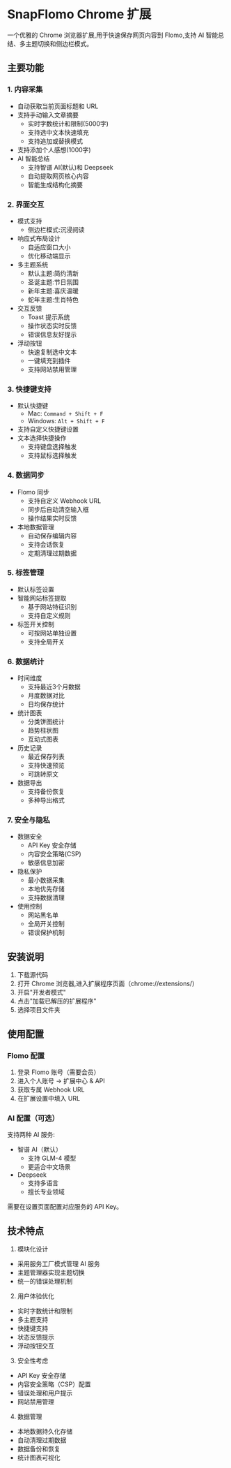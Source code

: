 # SnapFlomo Chrome 扩展

一个优雅的 Chrome 浏览器扩展,用于快速保存网页内容到 Flomo,支持 AI 智能总结、多主题切换和侧边栏模式。

## 主要功能

### 1. 内容采集
- 自动获取当前页面标题和 URL
- 支持手动输入文章摘要
  - 实时字数统计和限制(5000字)
  - 支持选中文本快速填充
  - 支持追加或替换模式
- 支持添加个人感想(1000字)
- AI 智能总结
  - 支持智谱 AI(默认)和 Deepseek
  - 自动提取网页核心内容
  - 智能生成结构化摘要

### 2. 界面交互
- 模式支持
  - 侧边栏模式:沉浸阅读
- 响应式布局设计
  - 自适应窗口大小
  - 优化移动端显示
- 多主题系统
  - 默认主题:简约清新
  - 圣诞主题:节日氛围
  - 新年主题:喜庆温暖
  - 蛇年主题:生肖特色
- 交互反馈
  - Toast 提示系统
  - 操作状态实时反馈
  - 错误信息友好提示
- 浮动按钮
  - 快速复制选中文本
  - 一键填充到插件
  - 支持网站禁用管理

### 3. 快捷键支持
- 默认快捷键
  - Mac: `Command + Shift + F`
  - Windows: `Alt + Shift + F`
- 支持自定义快捷键设置
- 文本选择快捷操作
  - 支持键盘选择触发
  - 支持鼠标选择触发

### 4. 数据同步
- Flomo 同步
  - 支持自定义 Webhook URL
  - 同步后自动清空输入框
  - 操作结果实时反馈
- 本地数据管理
  - 自动保存编辑内容
  - 支持会话恢复
  - 定期清理过期数据

### 5. 标签管理
- 默认标签设置
- 智能网站标签提取
  - 基于网站特征识别
  - 支持自定义规则
- 标签开关控制
  - 可按网站单独设置
  - 支持全局开关

### 6. 数据统计
- 时间维度
  - 支持最近3个月数据
  - 月度数据对比
  - 日均保存统计
- 统计图表
  - 分类饼图统计
  - 趋势柱状图
  - 互动式图表
- 历史记录
  - 最近保存列表
  - 支持快速预览
  - 可跳转原文
- 数据导出
  - 支持备份恢复
  - 多种导出格式

### 7. 安全与隐私
- 数据安全
  - API Key 安全存储
  - 内容安全策略(CSP)
  - 敏感信息加密
- 隐私保护
  - 最小数据采集
  - 本地优先存储
  - 支持数据清理
- 使用控制
  - 网站黑名单
  - 全局开关控制
  - 错误保护机制

## 安装说明

1. 下载源代码
2. 打开 Chrome 浏览器,进入扩展程序页面（chrome://extensions/）
3. 开启"开发者模式"
4. 点击"加载已解压的扩展程序"
5. 选择项目文件夹

## 使用配置

### Flomo 配置
1. 登录 Flomo 账号（需要会员）
2. 进入个人账号 -> 扩展中心 & API
3. 获取专属 Webhook URL
4. 在扩展设置中填入 URL

### AI 配置（可选）
支持两种 AI 服务:
- 智谱 AI（默认）
  - 支持 GLM-4 模型
  - 更适合中文场景
- Deepseek
  - 支持多语言
  - 擅长专业领域

需要在设置页面配置对应服务的 API Key。

## 技术特点

1. 模块化设计
- 采用服务工厂模式管理 AI 服务
- 主题管理器实现主题切换
- 统一的错误处理机制

2. 用户体验优化
- 实时字数统计和限制
- 多主题支持
- 快捷键支持
- 状态反馈提示
- 浮动按钮交互

3. 安全性考虑
- API Key 安全存储
- 内容安全策略（CSP）配置
- 错误处理和用户提示
- 网站禁用管理

4. 数据管理
- 本地数据持久化存储
- 自动清理过期数据
- 数据备份和恢复
- 统计图表可视化
